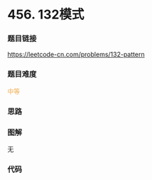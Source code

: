 # 456. 132模式

### 题目链接

https://leetcode-cn.com/problems/132-pattern

### 题目难度

<font color=#F0AD4E>中等</font>

### 思路



### 图解

无

### 代码

```python
```